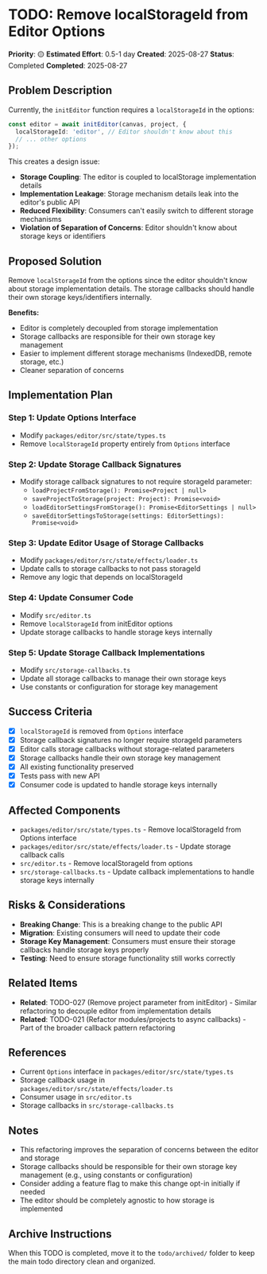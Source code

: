# TODO: Remove localStorageId from Editor Options

**Priority**: 🟡
**Estimated Effort**: 0.5-1 day
**Created**: 2025-08-27
**Status**: Completed
**Completed**: 2025-08-27 

## Problem Description

Currently, the `initEditor` function requires a `localStorageId` in the options:

```typescript
const editor = await initEditor(canvas, project, {
  localStorageId: 'editor', // Editor shouldn't know about this
  // ... other options
});
```

This creates a design issue:
- **Storage Coupling**: The editor is coupled to localStorage implementation details
- **Implementation Leakage**: Storage mechanism details leak into the editor's public API
- **Reduced Flexibility**: Consumers can't easily switch to different storage mechanisms
- **Violation of Separation of Concerns**: Editor shouldn't know about storage keys or identifiers

## Proposed Solution

Remove `localStorageId` from the options since the editor shouldn't know about storage implementation details. The storage callbacks should handle their own storage keys/identifiers internally.

**Benefits:**
- Editor is completely decoupled from storage implementation
- Storage callbacks are responsible for their own storage key management
- Easier to implement different storage mechanisms (IndexedDB, remote storage, etc.)
- Cleaner separation of concerns

## Implementation Plan

### Step 1: Update Options Interface
- Modify `packages/editor/src/state/types.ts`
- Remove `localStorageId` property entirely from `Options` interface

### Step 2: Update Storage Callback Signatures
- Modify storage callback signatures to not require storageId parameter:
  - `loadProjectFromStorage(): Promise<Project | null>`
  - `saveProjectToStorage(project: Project): Promise<void>`
  - `loadEditorSettingsFromStorage(): Promise<EditorSettings | null>`
  - `saveEditorSettingsToStorage(settings: EditorSettings): Promise<void>`

### Step 3: Update Editor Usage of Storage Callbacks
- Modify `packages/editor/src/state/effects/loader.ts`
- Update calls to storage callbacks to not pass storageId
- Remove any logic that depends on localStorageId

### Step 4: Update Consumer Code
- Modify `src/editor.ts`
- Remove `localStorageId` from initEditor options
- Update storage callbacks to handle storage keys internally

### Step 5: Update Storage Callback Implementations
- Modify `src/storage-callbacks.ts`
- Update all storage callbacks to manage their own storage keys
- Use constants or configuration for storage key management

## Success Criteria

- [x] `localStorageId` is removed from `Options` interface
- [x] Storage callback signatures no longer require storageId parameters
- [x] Editor calls storage callbacks without storage-related parameters
- [x] Storage callbacks handle their own storage key management
- [x] All existing functionality preserved
- [x] Tests pass with new API
- [x] Consumer code is updated to handle storage keys internally

## Affected Components

- `packages/editor/src/state/types.ts` - Remove localStorageId from Options interface
- `packages/editor/src/state/effects/loader.ts` - Update storage callback calls
- `src/editor.ts` - Remove localStorageId from options
- `src/storage-callbacks.ts` - Update callback implementations to handle storage keys internally

## Risks & Considerations

- **Breaking Change**: This is a breaking change to the public API
- **Migration**: Existing consumers will need to update their code
- **Storage Key Management**: Consumers must ensure their storage callbacks handle storage keys properly
- **Testing**: Need to ensure storage functionality still works correctly

## Related Items

- **Related**: TODO-027 (Remove project parameter from initEditor) - Similar refactoring to decouple editor from implementation details
- **Related**: TODO-021 (Refactor modules/projects to async callbacks) - Part of the broader callback pattern refactoring

## References

- Current `Options` interface in `packages/editor/src/state/types.ts`
- Storage callback usage in `packages/editor/src/state/effects/loader.ts`
- Consumer usage in `src/editor.ts`
- Storage callbacks in `src/storage-callbacks.ts`

## Notes

- This refactoring improves the separation of concerns between the editor and storage
- Storage callbacks should be responsible for their own storage key management (e.g., using constants or configuration)
- Consider adding a feature flag to make this change opt-in initially if needed
- The editor should be completely agnostic to how storage is implemented

## Archive Instructions

When this TODO is completed, move it to the `todo/archived/` folder to keep the main todo directory clean and organized. 